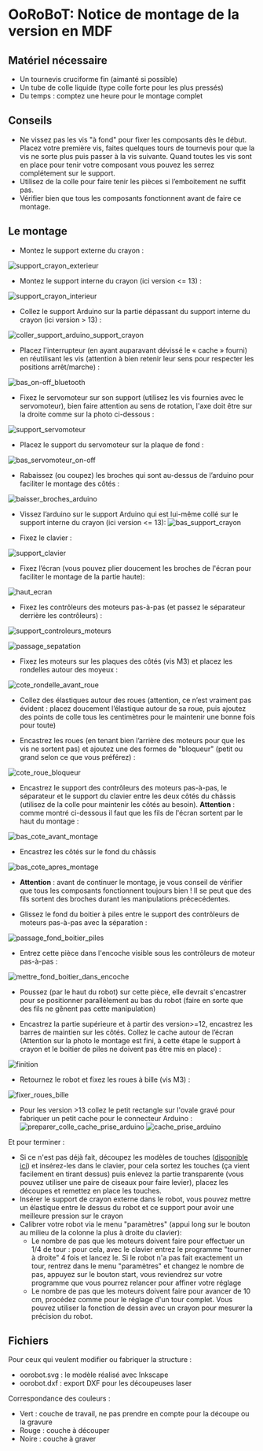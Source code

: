 # OoRoBoT: Notice de montage de la version en MDF

## Matériel nécessaire
- Un tournevis cruciforme fin (aimanté si possible)
- Un tube de colle liquide (type colle forte pour les plus pressés)
- Du temps : comptez une heure pour le montage complet

## Conseils 
- Ne vissez pas les vis "à fond" pour fixer les composants dès le début. Placez votre première vis, faites quelques tours de tournevis pour que la vis ne sorte plus puis passer à la vis suivante. Quand toutes les vis sont en place pour tenir votre composant vous pouvez les serrez complétement sur le support.
- Utilisez de la colle pour faire tenir les pièces si l’emboitement ne suffit pas.
- Vérifier bien que tous les composants fonctionnent avant de faire ce montage.

## Le montage 

- Montez le support externe du crayon :
    
![support_crayon_exterieur](https://user-images.githubusercontent.com/16662847/38666663-bc5d4778-3e3f-11e8-80ec-c6271ab5c6d5.jpg)

- Montez le support interne du crayon (ici version <= 13) :

![support_crayon_interieur](https://user-images.githubusercontent.com/16662847/38666232-bde7a03a-3e3e-11e8-9b53-b7a70e51e691.jpg)    
    
- Collez le support Arduino sur la partie dépassant du support interne du crayon (ici version > 13) :
    
![coller_support_arduino_support_crayon](https://user-images.githubusercontent.com/16662847/38666276-cf3df87a-3e3e-11e8-9aac-52e7504a8a56.jpg)    
    
- Placez l'interrupteur (en ayant auparavant dévissé le « cache » fourni) en réutilisant les vis (attention à bien retenir leur sens pour respecter les positions arrêt/marche) :
    
![bas_on-off_bluetooth](https://user-images.githubusercontent.com/16662847/38666251-c42914f6-3e3e-11e8-97fc-05e0d47564e9.jpg)
     
- Fixez le servomoteur sur son support (utilisez les vis fournies avec le servomoteur), bien faire attention au sens de rotation, l'axe doit être sur la droite comme sur la photo ci-dessous :

 ![support_servomoteur](https://user-images.githubusercontent.com/16662847/38666254-c4681be2-3e3e-11e8-8a9b-3941c1276a81.jpg)
    
- Placez le support du servomoteur sur la plaque de fond :

![bas_servomoteur_on-off](https://user-images.githubusercontent.com/16662847/38666249-c40b458e-3e3e-11e8-88cc-2a555ec77f91.jpg)

- Rabaissez (ou coupez) les broches qui sont au-dessus de l’arduino pour faciliter le montage des côtés : 
    
![baisser_broches_arduino](https://user-images.githubusercontent.com/16662847/38666239-c2f45cc6-3e3e-11e8-9756-40a91fbe6f2e.jpg)

- Vissez l’arduino sur le support Arduino qui est lui-même collé sur le support interne du crayon (ici version <= 13):
 ![bas_support_crayon](https://user-images.githubusercontent.com/16662847/38666241-c3234202-3e3e-11e8-8f48-b3f1ab72f883.jpg)    
    
- Fixez le clavier :
    
![support_clavier](https://user-images.githubusercontent.com/16662847/38666248-c3f0c0b0-3e3e-11e8-933a-075d89c88e9a.jpg)

- Fixez l’écran (vous pouvez plier doucement les broches de l'écran pour faciliter le montage de la partie haute):
    
![haut_ecran](https://user-images.githubusercontent.com/16662847/38666244-c37201c6-3e3e-11e8-9d25-fba8633a36de.jpg)

- Fixez les contrôleurs des moteurs pas-à-pas (et passez le séparateur derrière les contrôleurs) :
    
![support_controleurs_moteurs](https://user-images.githubusercontent.com/16662847/38666246-c3a3cf62-3e3e-11e8-8d75-e679b99a4655.jpg)

![passage_sepatation](https://user-images.githubusercontent.com/16662847/38666245-c3889b66-3e3e-11e8-8418-871d19f14a7b.jpg)
  
- Fixez les moteurs sur les plaques des côtés (vis M3) et placez les rondelles autour des moyeux :

![cote_rondelle_avant_roue](https://user-images.githubusercontent.com/16662847/38666243-c3596ba2-3e3e-11e8-9805-e76f4d51a97b.jpg)

- Collez des élastiques autour des roues (attention, ce n’est vraiment pas évident : placez doucement l’élastique autour de sa roue, puis ajoutez des points de colle tous les centimètres pour le maintenir une bonne fois pour toute)

- Encastrez les roues (en tenant bien l’arrière des moteurs pour que les vis ne sortent pas) et ajoutez une des formes de "bloqueur" (petit ou grand selon ce que vous préférez) :
    
![cote_roue_bloqueur](https://user-images.githubusercontent.com/16662847/38666242-c3409406-3e3e-11e8-8fb2-ba57039a719b.jpg)
    
- Encastrez le support des contrôleurs des moteurs pas-à-pas, le séparateur et le support du clavier entre les deux côtés du châssis (utilisez de la colle pour maintenir les côtés au besoin). **Attention** : comme montré ci-dessous il faut que les fils de l'écran sortent par le haut du montage :

![bas_cote_avant_montage](https://user-images.githubusercontent.com/16662847/38666240-c30c8e9a-3e3e-11e8-89b4-063b1f3fe2dd.jpg)

- Encastrez les côtés sur le fond du châssis

![bas_cote_apres_montage](https://user-images.githubusercontent.com/16662847/38666269-ce99ed3e-3e3e-11e8-958f-db6b39394cbd.jpg)

- **Attention** : avant de continuer le montage, je vous conseil de vérifier que tous les composants fonctionnent toujours bien ! Il se peut que des fils sortent des broches durant les manipulations précecédentes.

- Glissez le fond du boitier à piles entre le support des contrôleurs de moteurs pas-à-pas avec la séparation :

![passage_fond_boitier_piles](https://user-images.githubusercontent.com/16662847/38666275-cf24d0f2-3e3e-11e8-9fce-1545cac6c3f3.jpg) 

- Entrez cette pièce dans l'encoche visible sous les contrôleurs de moteur pas-à-pas :

![mettre_fond_boitier_dans_encoche](https://user-images.githubusercontent.com/16662847/38666274-cf0c7854-3e3e-11e8-96d4-80d4247f4801.jpg)

- Poussez (par le haut du robot) sur cette pièce, elle devrait s'encastrer pour se positionner parallèlement au bas du robot (faire en sorte que des fils ne gênent pas cette manipulation)

- Encastrez la partie supérieure et à partir des version>=12, encastrez les barres de maintien sur les côtés. Collez le cache autour de l’écran (Attention sur la photo le montage est fini, à cette étape le support à crayon et le boitier de piles ne doivent pas être mis en place) : 

 ![finition](https://user-images.githubusercontent.com/16662847/38666277-cf5dad96-3e3e-11e8-9224-84bf45ca8069.jpg)
 
- Retournez le robot et fixez les roues à bille (vis M3) :

![fixer_roues_bille](https://user-images.githubusercontent.com/16662847/38666267-ce72a4ae-3e3e-11e8-929c-2ce839f0bf3a.jpg)
 
- Pour les version >13 collez le petit rectangle sur l'ovale gravé pour fabriquer un petit cache pour le connecteur Arduino :
![preparer_colle_cache_prise_arduino](https://user-images.githubusercontent.com/16662847/38666271-ced9af3c-3e3e-11e8-832c-024e2eeb7543.jpg) ![cache_prise_arduino](https://user-images.githubusercontent.com/16662847/38666270-ceb3263c-3e3e-11e8-9d23-f2681b224782.jpg)

Et pour terminer :
- Si ce n'est pas déjà fait, découpez les modèles de touches ([disponible ici](../doc/menu/menu.pdf)) et insérez-les dans le clavier, pour cela sortez les touches (ça vient facilement en tirant dessus) puis enlevez la partie transparente (vous pouvez utiliser une paire de ciseaux pour faire levier), placez les découpes et remettez en place les touches.
- Insérer le support de crayon externe dans le robot, vous pouvez mettre un élastique entre le dessus du robot et ce support pour avoir une meilleure pression sur le crayon
- Calibrer votre robot via le menu "paramètres" (appui long sur le bouton au milieu de la colonne  la plus à droite du clavier):
    - Le nombre de pas que les moteurs doivent faire pour effectuer un 1/4 de tour : pour cela, avec le clavier entrez le programme "tourner à droite" 4 fois et lancez le. Si le robot n'a pas fait exactement un tour, rentrez dans le menu "paramètres" et changez le nombre de pas, appuyez sur le bouton start, vous reviendrez sur votre programme que vous pourrez relancer pour affiner votre réglage
    - Le nombre de pas que les moteurs doivent faire pour avancer de 10 cm, procédez comme pour le réglage d'un tour complet. Vous pouvez utiliser la fonction de dessin avec un crayon pour mesurer la précision du robot.

## Fichiers

Pour ceux qui veulent modifier ou fabriquer la structure :
- oorobot.svg : le modèle réalisé avec Inkscape
- oorobot.dxf : export DXF pour les découpeuses laser

Correspondance des couleurs :
- Vert : couche de travail, ne pas prendre en compte pour la découpe ou la gravure
- Rouge : couche à découper
- Noire : couche à graver

